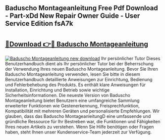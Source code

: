 ## Baduscho Montageanleitung Free Pdf Download - Part-xDd New Repair Owner Guide - User Service Edition fsA7k

# <h2><a href="http://df8nha.blite.top/?on=Baduscho+Montageanleitung">🔗Download 👉🔴 Baduscho Montageanleitung</a></h2>

[![Baduscho Montageanleitung new download](https://i.imgur.com/lujVjoI.png)](http://df8nha.blite.top/?on=Baduscho+Montageanleitung)
Ihr persönlicher Tutor Dieses Benutzerhandbuch dient als Ihr persönlicher Tutor bei der Beherrschung der Verwendung Ihres neuen Baduscho Montageanleitung. Bevor Sie Ihren Baduscho Montageanleitung verwenden, lesen Sie bitte in diesem Benutzerhandbuch detaillierte Anweisungen zur Einrichtung, Bedienung und Fehlerbehebung des Produkts. Es enthält klare Anweisungen für Installation, Einrichtung und Betrieb sowie wichtige Sicherheitsinformationen. Die neueste Version von Baduscho Montageanleitung bietet Benutzern eine umfangreiche Sammlung erweiterter Funktionen wie Gestenerkennung, Freisprechfunktion, Kompatibilität mit mehreren Geräten und personalisierte Empfehlungen. Wir glauben, dass das Baduscho MontageanleitungD eine umfassende und gründliche Ressource für Ihr Bestreben war, die Funktionen und Fähigkeiten Ihres neuen Artikels zu verstehen. Wenn Sie Hilfe benötigen oder Fragen haben, steht Ihnen unser Kundenservice-Team jederzeit zur Verfügung.
